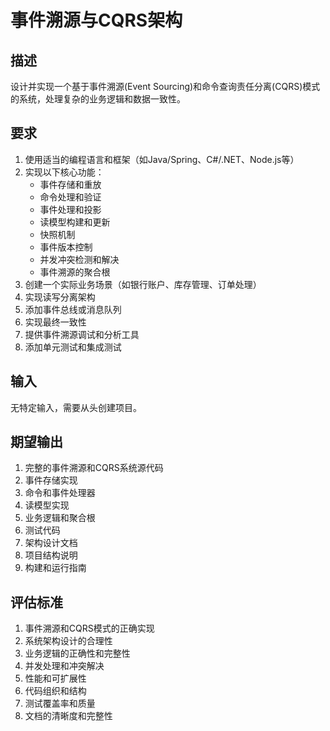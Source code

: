 # 事件溯源与CQRS架构

## 描述
设计并实现一个基于事件溯源(Event Sourcing)和命令查询责任分离(CQRS)模式的系统，处理复杂的业务逻辑和数据一致性。

## 要求
1. 使用适当的编程语言和框架（如Java/Spring、C#/.NET、Node.js等）
2. 实现以下核心功能：
   - 事件存储和重放
   - 命令处理和验证
   - 事件处理和投影
   - 读模型构建和更新
   - 快照机制
   - 事件版本控制
   - 并发冲突检测和解决
   - 事件溯源的聚合根
3. 创建一个实际业务场景（如银行账户、库存管理、订单处理）
4. 实现读写分离架构
5. 添加事件总线或消息队列
6. 实现最终一致性
7. 提供事件溯源调试和分析工具
8. 添加单元测试和集成测试

## 输入
无特定输入，需要从头创建项目。

## 期望输出
1. 完整的事件溯源和CQRS系统源代码
2. 事件存储实现
3. 命令和事件处理器
4. 读模型实现
5. 业务逻辑和聚合根
6. 测试代码
7. 架构设计文档
8. 项目结构说明
9. 构建和运行指南

## 评估标准
1. 事件溯源和CQRS模式的正确实现
2. 系统架构设计的合理性
3. 业务逻辑的正确性和完整性
4. 并发处理和冲突解决
5. 性能和可扩展性
6. 代码组织和结构
7. 测试覆盖率和质量
8. 文档的清晰度和完整性